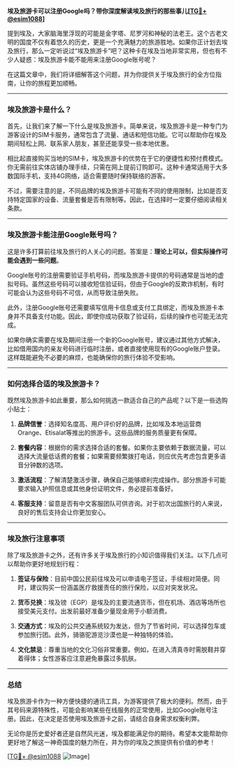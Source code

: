 **埃及旅游卡可以注册Google吗？带你深度解读埃及旅行的那些事儿[[TG💪+ @esim1088](https://t.me/s/esim1088)]**

提到埃及，大家脑海里浮现的可能是金字塔、尼罗河和神秘的法老王。这个古老文明的国度不仅有着悠久的历史，更是一个充满魅力的旅游胜地。如果你正计划去埃及旅行，那么一定听说过“埃及旅游卡”吧？这种卡在埃及当地非常实用，但也有不少人疑惑：埃及旅游卡能不能用来注册Google账号呢？

在这篇文章中，我们将详细解答这个问题，并为你提供关于埃及旅行的全方位指南，让你的旅程更加顺畅。

---

### 埃及旅游卡是什么？

首先，让我们来了解一下什么是埃及旅游卡。简单来说，埃及旅游卡是一种专门为游客设计的SIM卡服务，通常包含了流量、通话和短信功能。它可以帮助你在埃及期间轻松上网、联系家人朋友，甚至还能享受一些本地优惠。

相比起直接购买当地的SIM卡，埃及旅游卡的优势在于它的便捷性和预付费模式。你无需前往实体店铺办理手续，只需在网上提前订购即可。这种卡通常适用于大多数国际手机，支持4G网络，适合需要随时保持联络的游客。

不过，需要注意的是，不同品牌的埃及旅游卡可能有不同的使用限制，比如是否支持特定国家的设备、流量套餐是否有限制等。因此，在选择时一定要仔细阅读相关条款。

---

### 埃及旅游卡能注册Google账号吗？

这是许多打算前往埃及旅行的人关心的问题。答案是：**理论上可以，但实际操作可能会遇到一些问题**。

Google账号的注册需要验证手机号码，而埃及旅游卡提供的号码通常是当地的虚拟号码。虽然这些号码可以接收短信验证码，但由于Google的反欺诈机制，有时可能会认为这些号码不可信，从而导致注册失败。

此外，注册Google账号还需要填写信用卡信息或支付工具绑定，而埃及旅游卡本身并不具备支付功能。因此，即使你成功获取了验证码，后续的操作也可能无法完成。

如果你确实需要在埃及期间注册一个新的Google账号，建议通过其他方式解决，比如借用国内的亲友号码进行临时注册，或者直接使用现有的Google账户登录。这样既能避免不必要的麻烦，也能确保你的旅行体验不受影响。

---

### 如何选择合适的埃及旅游卡？

既然埃及旅游卡如此重要，那么如何挑选一款适合自己的产品呢？以下是一些选购小贴士：

1. **品牌信誉**：选择知名度高、用户评价好的品牌，比如埃及本地运营商Orange、Etisalat等推出的旅游卡。这些品牌的服务质量更有保障。
   
2. **套餐内容**：根据你的需求选择合适的套餐。如果你主要依赖于数据流量，可以选择大流量低话费的套餐；如果需要频繁拨打电话，则应优先考虑包含更多语音分钟数的选项。

3. **激活流程**：了解清楚激活步骤，确保自己能够顺利完成操作。部分旅游卡可能要求输入护照信息或其他身份证明文件，务必提前准备好。

4. **客服支持**：留意是否有中文客服团队可供咨询。对于初次出国旅行的人来说，良好的售后支持会让你更加安心。

---

### 埃及旅行注意事项

除了埃及旅游卡之外，还有许多关于埃及旅行的小知识值得我们关注。以下几点可以帮助你更好地规划行程：

1. **签证与保险**：目前中国公民前往埃及可以申请电子签证，手续相对简便。同时，建议购买一份涵盖医疗救援责任的旅行保险，以应对突发状况。

2. **货币兑换**：埃及镑（EGP）是埃及的主要流通货币，但在机场、酒店等场所也接受美元支付。出发前最好准备少量现金用于小额消费。

3. **交通方式**：埃及的公共交通系统较为发达，但为了节省时间，可以选择包车或参加旅行团。此外，骑骆驼游览沙漠也是一种独特的体验。

4. **文化禁忌**：尊重当地的文化习俗非常重要。例如，在进入清真寺时需脱鞋并穿着得体；女性游客应注意避免暴露过多肌肤。

---

### 总结

埃及旅游卡作为一种方便快捷的通讯工具，为游客提供了极大的便利。然而，由于其号码来源特殊性，可能会影响某些在线服务的正常使用，比如Google账号注册。因此，在决定是否使用埃及旅游卡之前，请结合自身需求权衡利弊。

无论你是历史爱好者还是自然风光迷，埃及都能满足你的期待。希望本文能帮助你更好地了解这一神奇国度的魅力所在，并为你的埃及之旅提供有价值的参考！

[[TG💪+ @esim1088](https://t.me/s/esim1088) ![Image](https://i.postimg.cc/4NQfJmqS/Snipaste-2025-05-13-00-14-12.png)]